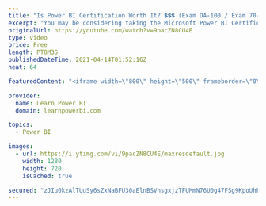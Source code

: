 ```yaml
---
title: "Is Power BI Certification Worth It? 💲💲💲 (Exam DA-100 / Exam 70-778 / Certified Data Analyst…)"
excerpt: "You may be considering taking the Microsoft Power BI Certification Exams…but should you? But before you put in the time, effort and money $$$...shouldn't you ask yourself \"Is Power BI Certification Even Worth It?\"  I am going to tell you 3 reasons you should and 3 reasons you shouldn't take these exams."
originalUrl: https://youtube.com/watch?v=9pacZN8CU4E
type: video
price: Free
length: PT8M3S
publishedDateTime: 2021-04-14T01:52:16Z
heat: 64

featuredContent: "<iframe width=\"800\" height=\"500\" frameborder=\"0\" src=\"https://www.youtube.com/embed/9pacZN8CU4E\" allow=\"accelerometer; autoplay; encrypted-media; gyroscope; picture-in-picture\" allowfullscreen></iframe>"

provider:
  name: Learn Power BI
  domain: learnpowerbi.com

topics:
  - Power BI

images:
  - url: https://i.ytimg.com/vi/9pacZN8CU4E/maxresdefault.jpg
    width: 1280
    height: 720
    isCached: true

secured: "zJIu0kzAlTUuSy6sZxNaBFU30aElnBSVhsgxjzTFUMmN76U0g47FSg9KpoUhPqn1CRqibsDBosEDgZtjFEXEfBDhTAKp87cEUtBPB4Lcm1f7wx9up5Yj0KBp/S8N9OsP/jLoIrXWNbD9koYAJDhZxoQPXH143YqEIv9xHEfMPRaoyuHkFAUgPpy0Iptwa2qgmTfceA5itI/xf1qN1evnRPmEgVhB3EQZ0xWcTXK9ggeN9G3BYEPPWRpI+zWMwstDqhI0B1tbwQblyAR/fOuhNLJfXuwrFSNtlhu66rdV9yAMFEOzfqMO2YwgFMAFlMIt2WhyLBJIz9SGHlNptnDr8WrZJGXrSKtuZHlLMaVrCgSGgBw+7Nnthb9ZNhPuQ3VHhopuICPK3LQ3tmynyvLFme686pC77o91pHHUcnAfTyk=;EMnyV+iLTGcGmlh0/A8maQ=="
---
```



